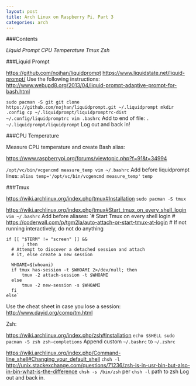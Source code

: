 ```yaml
---
layout: post
title: Arch Linux on Raspberry Pi, Part 3
categories: arch
---
```


###Contents

_Liquid Prompt_
_CPU Temperature_
_Tmux_
_Zsh_

###Liquid Prompt

  https://github.com/nojhan/liquidprompt
  https://www.liquidstate.net/liquid-prompt/
  Use the following instructions:
  http://www.webupd8.org/2013/04/liquid-prompt-adaptive-prompt-for-bash.html

  `sudo pacman -S git
  git clone https://github.com/nojhan/liquidprompt.git ~/.liquidprompt
  mkdir .config
  cp ~/.liquidprompt/liquidpromptrc-dist ~/.config/liquidpromptrc
  vim .bashrc`
    Add to end of file: `. ~/.liquidprompt/liquidprompt`
  Log out and back in!

###CPU Temperature

Measure CPU temperature and create Bash alias:

  https://www.raspberrypi.org/forums/viewtopic.php?f=91&t=34994

  `/opt/vc/bin/vcgencmd measure_temp
  vim ~/.bashrc`
  Add before liquidprompt lines:
    `alias temp='/opt/vc/bin/vcgencmd measure_temp'`
  `temp`

###Tmux

  https://wiki.archlinux.org/index.php/tmux#Installation
  `sudo pacman -S tmux`

  https://wiki.archlinux.org/index.php/tmux#Start_tmux_on_every_shell_login
  `vim ~/.bashrc`
  Add before aliases:
    `# Start Tmux on every shell login
    # https://coderwall.com/p/tgm2la/auto-attach-or-start-tmux-at-login
    # If not running interactively, do not do anything

    if [[ "$TERM" != "screen" ]] &&
          ; then
      # Attempt to discover a detached session and attach
      # it, else create a new session

      WHOAMI=$(whoami)
      if tmux has-session -t $WHOAMI 2>/dev/null; then
          tmux -2 attach-session -t $WHOAMI
      else
          tmux -2 new-session -s $WHOAMI
      fi
    else`

  Use the cheat sheet in case you lose a session:
    http://www.dayid.org/comp/tm.html

Zsh:

  https://wiki.archlinux.org/index.php/zsh#Installation
  `echo $SHELL
  sudo pacman -S zsh zsh-completions`
  Append custom `~/.bashrc` to `~/.zshrc`

  https://wiki.archlinux.org/index.php/Command-line_shell#Changing_your_default_shell
  `chsh -l`
  http://unix.stackexchange.com/questions/71236/zsh-is-in-usr-bin-but-also-in-bin-what-is-the-difference
  `chsh -s /bin/zsh` per `chsh -l` path to zsh
  Log out and back in.
